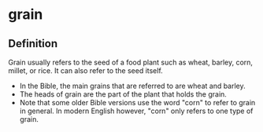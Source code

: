 # grain

## Definition

Grain usually refers to the seed of a food plant such as wheat, barley, corn, millet, or rice. It can also refer to the seed itself.

* In the Bible, the main grains that are referred to are wheat and barley.
* The heads of grain are the part of the plant that holds the grain.
* Note that some older Bible versions use the word "corn" to refer to grain in general. In modern English however, "corn" only refers to one type of grain.